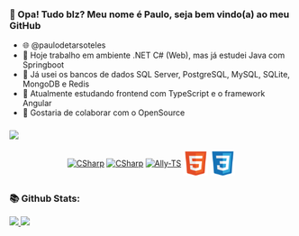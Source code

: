 <h3>👋 Opa! Tudo blz? Meu nome é Paulo, seja bem vindo(a) ao meu GitHub</h3>  

- 🌐 @paulodetarsoteles
- 👀 Hoje trabalho em ambiente .NET C# (Web), mas já estudei Java com Springboot
- 💾 Já usei os bancos de dados SQL Server, PostgreSQL, MySQL, SQLite, MongoDB e Redis
- 🌱 Atualmente estudando frontend com TypeScript e o framework Angular
- 💞️ Gostaria de colaborar com o OpenSource
 
<h3><a href="https://www.linkedin.com/in/paulodetarsoteles/" target="_blank"><img src="https://img.shields.io/badge/-LinkedIn-%230077B5?style=for-the-badge&logo=linkedin&logoColor=white" target="_blank"></a></h3>
<div align="center" style="display: inline_block">
 <a title=".NET" href=#><img align="center" alt=CSharp height="46" width="46" src="https://static-00.iconduck.com/assets.00/dotnet-icon-2048x2048-6nj1im30.png" /></a>
 <a title="C#" href=#><img align="center" alt=CSharp height="49" width="49" src="https://uxwing.com/wp-content/themes/uxwing/download/brands-and-social-media/c-sharp-programming-language-icon.svg" /></a>
 <a title="Javascript" href=#><img align="center" alt="Ally-TS" height="44" width="44" src="https://cdn.iconscout.com/icon/premium/png-256-thumb/javascript-2752148-2284965.png"></a>
 <a title="HTML5" href=#><img align="center" alt="Ally-HTML" height="44" width="44" src="https://raw.githubusercontent.com/devicons/devicon/master/icons/html5/html5-original.svg"></a>
 <a title="CSS3" href=#><img align="center" alt="Ally-CSS"height="44" width="44" src="https://raw.githubusercontent.com/devicons/devicon/master/icons/css3/css3-original.svg"></a>
</div>
 
##
 
<h3> 📚 Github Stats: <br></h3>
<div>
  <a href="[https://github.com/paulodetarsoteles](https://github.com/paulodetarsoteles)"> 
  <img height="170em" src="https://github-readme-stats.vercel.app/api?username=paulodetarsoteles&show_icons=true&theme=tokyonight&include_all_commits=true&count_private=true"/>
  <img height="170em" src="https://github-readme-stats.vercel.app/api/top-langs/?username=paulodetarsoteles&layout=compact&langs_count=16&theme=tokyonight"/>
</div>
<br>
